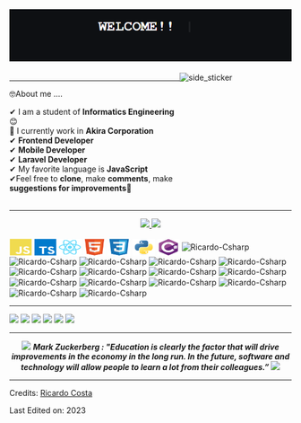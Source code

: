 <div style="align: center" ><img  src="https://github.com/Ricardo-Robot/Ricardo-Robot/blob/main/github/tex.gif" /></div> <br>

<img align="right" width=200px height=200px alt="side_sticker" src="https://media.giphy.com/media/TEnXkcsHrP4YedChhA/giphy.gif" />
 
 -----
 🤓About me ....

✔ I am a student of **Informatics Engineering** 😊 <br>
🔭 I currently work in **Akira Corporation** <br>
✔ **Frontend Developer**<br>
✔ **Mobile Developer**<br>
✔ **Laravel Developer**<br>
✔ My favorite language is **JavaScript**<br>
✔Feel free to **clone**, make **comments**, make **suggestions for improvements**🥰<br><br>

---

<div align="center">
  <a href="https://github.com/Ricardo-Robot">
  <img height="150em" src="https://github-readme-stats.vercel.app/api?username=rcostadev&show_icons=true&theme=dracula&include_all_commits=true&count_private=true"/>
  <img height="150em" src="https://github-readme-stats.vercel.app/api/top-langs/?username=rcostadev&layout=compact&langs_count=7&theme=dracula"/>
  </a> 
</div>
 <div style="display: inline_block"><br>
  <img align="center" alt="Ricardo-Js" height="30" width="40" src="https://raw.githubusercontent.com/devicons/devicon/master/icons/javascript/javascript-plain.svg">
  <img align="center" alt="Ricardo-Ts" height="30" width="40" src="https://raw.githubusercontent.com/devicons/devicon/master/icons/typescript/typescript-plain.svg">
  <img align="center" alt="Ricardo-React" height="30" width="40" src="https://raw.githubusercontent.com/devicons/devicon/master/icons/react/react-original.svg">
  <img align="center" alt="Ricardo-HTML" height="30" width="40" src="https://raw.githubusercontent.com/devicons/devicon/master/icons/html5/html5-original.svg">
  <img align="center" alt="Ricardo-CSS" height="30" width="40" src="https://raw.githubusercontent.com/devicons/devicon/master/icons/css3/css3-original.svg">
  <img align="center" alt="Ricardo-Python" height="30" width="40" src="https://raw.githubusercontent.com/devicons/devicon/master/icons/python/python-original.svg">
  <img align="center" alt="Ricardo-Csharp" height="30" width="40" src="https://raw.githubusercontent.com/devicons/devicon/master/icons/csharp/csharp-original.svg">
  <img align="center" alt="Ricardo-Csharp" height="30" width="40" src="https://cdn.jsdelivr.net/gh/devicons/devicon/icons/c/c-original.svg" />
  <img align="center" alt="Ricardo-Csharp" height="30" width="40" src="https://cdn.jsdelivr.net/gh/devicons/devicon/icons/mysql/mysql-original-wordmark.svg" />
  <img align="center" alt="Ricardo-Csharp" height="30" width="40" src="https://cdn.jsdelivr.net/gh/devicons/devicon/icons/postgresql/postgresql-plain-wordmark.svg" />
  <img align="center" alt="Ricardo-Csharp" height="30" width="40" src="https://cdn.jsdelivr.net/gh/devicons/devicon/icons/nodejs/nodejs-original.svg" />
  <img align="center" alt="Ricardo-Csharp" height="30" width="40" src="https://cdn.jsdelivr.net/gh/devicons/devicon/icons/git/git-original.svg" />
  <img align="center" alt="Ricardo-Csharp" height="30" width="40" src="https://cdn.jsdelivr.net/gh/devicons/devicon/icons/electron/electron-original.svg" />
  <img align="center" alt="Ricardo-Csharp" height="30" width="40" src="https://cdn.jsdelivr.net/gh/devicons/devicon/icons/pandas/pandas-original.svg" />
  <img align="center" alt="Ricardo-Csharp" height="30" width="40" src="https://cdn.jsdelivr.net/gh/devicons/devicon/icons/linux/linux-original.svg" />
  <img align="center" alt="Ricardo-Csharp" height="30" width="40" src="https://cdn.jsdelivr.net/gh/devicons/devicon/icons/sass/sass-original.svg" />
  <img align="center" alt="Ricardo-Csharp" height="30" width="40" src="https://cdn.jsdelivr.net/gh/devicons/devicon/icons/ubuntu/ubuntu-plain.svg" />
  <img align="center" alt="Ricardo-Csharp" height="30" width="40" src="https://cdn.jsdelivr.net/gh/devicons/devicon/icons/vscode/vscode-original.svg" />
  <img align="center" alt="Ricardo-Csharp" height="30" width="40" src="https://cdn.jsdelivr.net/gh/devicons/devicon/icons/php/php-original.svg" />
  <img align="center" alt="Ricardo-Csharp" height="30" width="40" src="https://cdn.jsdelivr.net/gh/devicons/devicon@latest/icons/laravel/laravel-original.svg" />
  <img align="center" alt="Ricardo-Csharp" height="30" width="40" src="https://cdn.jsdelivr.net/gh/devicons/devicon/icons/photoshop/photoshop-plain.svg" />
  <img align="center" alt="Ricardo-Csharp" height="30" width="40" src="https://cdn.jsdelivr.net/gh/devicons/devicon/icons/figma/figma-original.svg" />
  
 -----
 <div>
 <a href="https://ercosta.vercel.app/" target="_blank"><img src="https://img.shields.io/badge/bio.link-000000%7D?style=for-the-badge&logo=biolink&logoColor=white"></a> 
  <a href="https://www.facebook.com/profile.php?id=100006018917378" target="_blank"><img src="https://img.shields.io/badge/Facebook-1877F2?style=for-the-badge&logo=facebook&logoColor=white"></a>
  <a href="https://www.instagram.com/ricardocosta1art/" target="_blank"><img src="https://img.shields.io/badge/-Instagram-%23E4405F?style=for-the-badge&logo=instagram&logoColor=white" target="_blank"></a>
 <a href="https://www.linkedin.com/in/elber-ricardo-costa" target="_blank"><img src="https://img.shields.io/badge/LinkedIn-0077B5?style=for-the-badge&logo=linkedin&logoColor=white" target="_blank"></a> 
  <a href = "mailto:elberricardo2001@gmail.com"><img src="https://img.shields.io/badge/-Gmail-%23333?style=for-the-badge&logo=gmail&logoColor=white" target="_blank"></a>
  <a href = "https://wa.me/2389581667?text=Ola!%20Tudo%20bem?%20Sou%20Ricardo%20Costa"><img src="https://img.shields.io/badge/WhatsApp-25D366?style=for-the-badge&logo=whatsapp&logoColor=white" target="_blank"></a>
 
</div>

---

<p align="center">
 <img src="https://media.giphy.com/media/gH3LO09IOiZIqePwv9/giphy.gif" width="50" /> <b><i align="center">Mark Zuckerberg : "Education is clearly the factor that will drive improvements in the economy in the long run. In the future, software and technology will allow people to learn a lot from their colleagues.”</i></b> <img src="https://media.giphy.com/media/qjqUcgIyRjsl2/giphy.gif" width="50" />
</p>

---

Credits: [Ricardo Costa](https://github.com/rcostadev)

Last Edited on: 2023
